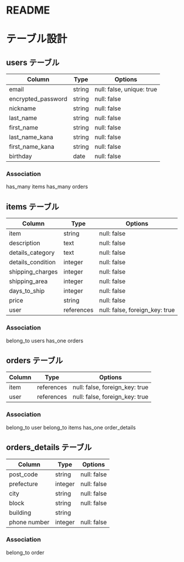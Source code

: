 # README

# テーブル設計

## users テーブル

| Column             | Type   | Options                   |
| ------------------ | ------ | --------------------------|
| email              | string | null: false, unique: true |
| encrypted_password | string | null: false               |
| nickname           | string | null: false               |
| last_name          | string | null: false               |
| first_name         | string | null: false               |
| last_name_kana     | string | null: false               |
| first_name_kana    | string | null: false               |
| birthday           | date   | null: false               |

### Association
has_many items
has_many orders

## items テーブル

| Column            | Type       | Options                        |
| ------            | ------     | -----------------------------  |
| item              | string     | null: false                    |
| description       | text       | null: false                    |
| details_category  | text       | null: false                    |
| details_condition | integer    | null: false                    |
| shipping_charges  | integer    | null: false                    |
| shipping_area     | integer    | null: false                    |
| days_to_ship      | integer    | null: false                    |
| price             | string     | null: false                    |
| user              | references | null: false, foreign_key: true |


### Association
belong_to users
has_one orders


## orders テーブル

| Column     | Type       | Options                        |
| -------    | ---------- | ------------------------------ |
| item       | references | null: false, foreign_key: true |
| user       | references | null: false, foreign_key: true |


### Association
belong_to user
belong_to items
has_one order_details



## orders_details テーブル

| Column       | Type       | Options                        |
| -------      | ---------- | ------------------------------ |
| post_code    | string     | null: false                    |
| prefecture   | integer    | null: false                    |
| city         | string     | null: false                    |
| block        | string     | null: false                    |
| building     | string     |
| phone number | integer    | null: false                    |


### Association
belong_to order
